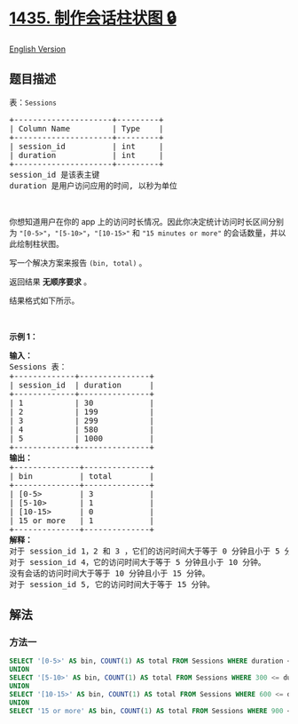 # [1435. 制作会话柱状图 🔒](https://leetcode.cn/problems/create-a-session-bar-chart)

[English Version](/solution/1400-1499/1435.Create%20a%20Session%20Bar%20Chart/README_EN.md)

<!-- tags:数据库 -->

<!-- difficulty:简单 -->

## 题目描述

<!-- 这里写题目描述 -->

<p>表：<code>Sessions</code></p>

<pre>
+---------------------+---------+
| Column Name         | Type    |
+---------------------+---------+
| session_id          | int     |
| duration            | int     |
+---------------------+---------+
session_id 是该表主键
duration 是用户访问应用的时间, 以秒为单位
</pre>

<p>&nbsp;</p>

<p>你想知道用户在你的 app 上的访问时长情况。因此你决定统计访问时长区间分别为 <code>"[0-5&gt;"</code>，<code>"[5-10&gt;"</code>，<code>"[10-15&gt;"</code>&nbsp;和&nbsp;<code>"15&nbsp;minutes&nbsp;or more"</code>&nbsp;的会话数量，并以此绘制柱状图。</p>

<p>写一个解决方案来报告 <code>(bin, total)</code> 。</p>

<p>返回结果 <strong>无顺序要求</strong> 。</p>

<p>结果格式如下所示。</p>

<p>&nbsp;</p>

<p><strong>示例 1：</strong></p>

<pre>
<strong>输入：</strong>
Sessions 表：
+-------------+---------------+
| session_id  | duration      |
+-------------+---------------+
| 1           | 30            |
| 2           | 199           |
| 3           | 299           |
| 4           | 580           |
| 5           | 1000          |
+-------------+---------------+
<strong>输出：</strong>
+--------------+--------------+
| bin          | total        |
+--------------+--------------+
| [0-5&gt;        | 3            |
| [5-10&gt;       | 1            |
| [10-15&gt;      | 0            |
| 15 or more   | 1            |
+--------------+--------------+
<strong>解释：</strong>
对于 session_id 1，2 和 3 ，它们的访问时间大于等于 0 分钟且小于 5 分钟。
对于 session_id 4，它的访问时间大于等于 5 分钟且小于 10 分钟。
没有会话的访问时间大于等于 10 分钟且小于 15 分钟。
对于 session_id 5, 它的访问时间大于等于 15 分钟。
</pre>

## 解法

### 方法一

<!-- tabs:start -->

```sql
SELECT '[0-5>' AS bin, COUNT(1) AS total FROM Sessions WHERE duration < 300
UNION
SELECT '[5-10>' AS bin, COUNT(1) AS total FROM Sessions WHERE 300 <= duration AND duration < 600
UNION
SELECT '[10-15>' AS bin, COUNT(1) AS total FROM Sessions WHERE 600 <= duration AND duration < 900
UNION
SELECT '15 or more' AS bin, COUNT(1) AS total FROM Sessions WHERE 900 <= duration;
```

<!-- tabs:end -->

<!-- end -->
